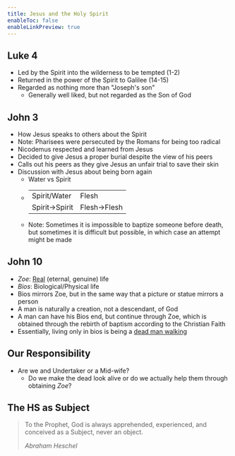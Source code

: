 ```yaml
---
title: Jesus and the Holy Spirit
enableToc: false
enableLinkPreview: true
---
```


## Luke 4

- Led by the Spirit into the wilderness to be tempted (1-2)
- Returned in the power of the Spirit to Galilee (14-15)
- Regarded as nothing more than "Joseph's son"
	- Generally well liked, but not regarded as the Son of God

## John 3

- How Jesus speaks to others about the Spirit
- Note: Pharisees were persecuted by the Romans for being too radical
- Nicodemus respected and learned from Jesus
- Decided to give Jesus a proper burial despite the view of his peers
- Calls out his peers as they give Jesus an unfair trial to save their skin
- Discussion with Jesus about being born again
	- Water vs Spirit
	- <table><tr><td>Spirit/Water</td><td>Flesh</td></tr><tr><td>Spirit->Spirit</td><td>Flesh->Flesh</td></tr></table>
	- Note: Sometimes it is impossible to baptize someone before death, but sometimes it is difficult but possible, in which case an attempt might be made

## John 10

- *Zoe*: <u>Real</u> (eternal, genuine) life
- *Bios*: Biological/Physical life
- Bios mirrors Zoe, but in the same way that a picture or statue mirrors a person
- A man is naturally a creation, not a descendant, of God
- A man can have his Bios end, but continue through Zoe, which is obtained through the rebirth of baptism according to the Christian Faith
- Essentially, living only in bios is being a <u>dead man walking</u>

## Our Responsibility

- Are we and Undertaker or a Mid-wife?
	- Do we make the dead look alive or do we actually help them through obtaining *Zoe*?

## The HS as Subject

>To the Prophet, God is always apprehended, experienced, and conceived as a Subject, never an object.
>
>*Abraham Heschel*
